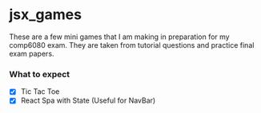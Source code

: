 # jsx_games
These are a few mini games that I am making in preparation for my comp6080 exam. They are taken from tutorial questions and practice final exam papers.

### What to expect
- [x] Tic Tac Toe
- [x] React Spa with State (Useful for NavBar)
